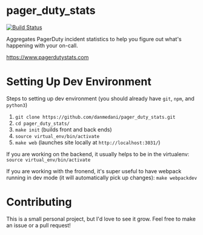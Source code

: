 
# pager_duty_stats

[![Build Status](https://travis-ci.com/danmedani/pager_duty_stats.svg?branch=master)](https://travis-ci.com/github/danmedani/pager_duty_stats)

Aggregates PagerDuty incident statistics to help you figure out what's happening with your on-call.

https://www.pagerdutystats.com

# Setting Up Dev Environment
Steps to setting up dev environment (you should already have `git`, `npm`, and `python3`)
1) `git clone https://github.com/danmedani/pager_duty_stats.git`
2) `cd pager_duty_stats/`
3) `make init` (builds front and back ends)
4) `source virtual_env/bin/activate`
5) `make web` (launches site locally at `http://localhost:3031/`)

If you are working on the backend, it usually helps to be in the virtualenv:
`source virtual_env/bin/activate`

If you are working with the fronend, it's super useful to have webpack running in dev mode (it will automatically pick up changes):
`make webpackdev`

# Contributing
This is a small personal project, but I'd love to see it grow. Feel free to make an issue or a pull request!
